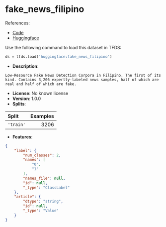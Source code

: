 # fake_news_filipino

References:

*   [Code](https://github.com/huggingface/datasets/blob/master/datasets/fake_news_filipino)
*   [Huggingface](https://huggingface.co/datasets/fake_news_filipino)



Use the following command to load this dataset in TFDS:

```python
ds = tfds.load('huggingface:fake_news_filipino')
```

*   **Description**:

```
Low-Resource Fake News Detection Corpora in Filipino. The first of its kind. Contains 3,206 expertly-labeled news samples, half of which are real and half of which are fake.
```

*   **License**: No known license
*   **Version**: 1.0.0
*   **Splits**:

Split  | Examples
:----- | -------:
`'train'` | 3206

*   **Features**:

```json
{
    "label": {
        "num_classes": 2,
        "names": [
            "0",
            "1"
        ],
        "names_file": null,
        "id": null,
        "_type": "ClassLabel"
    },
    "article": {
        "dtype": "string",
        "id": null,
        "_type": "Value"
    }
}
```


